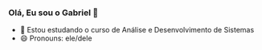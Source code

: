### Olá, Eu sou o Gabriel 👋

- 🌱 Estou estudando o curso de Análise e Desenvolvimento de Sistemas
- 😄 Pronouns: ele/dele




